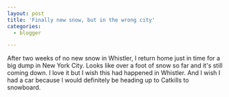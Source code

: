 ```yaml
---
layout: post
title: 'Finally new snow, but in the wrong city'
categories:
  - blogger

---
```


After two weeks of no new snow in Whistler, I return home just in time for a big dump in New York City.  Looks like over a foot of snow so far and it's still coming down.  I love it but I wish this had happened in Whistler.  And I wish I had a car because I would definitely be heading up to Catkills to snowboard.

